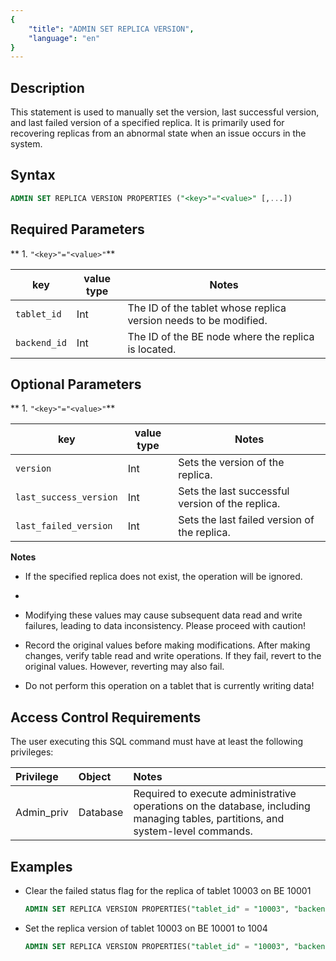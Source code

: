 ```yaml
---
{
    "title": "ADMIN SET REPLICA VERSION",
    "language": "en"
}
---
```


<!--
Licensed to the Apache Software Foundation (ASF) under one
or more contributor license agreements.  See the NOTICE file
distributed with this work for additional information
regarding copyright ownership.  The ASF licenses this file
to you under the Apache License, Version 2.0 (the
"License"); you may not use this file except in compliance
with the License.  You may obtain a copy of the License at

  http://www.apache.org/licenses/LICENSE-2.0

Unless required by applicable law or agreed to in writing,
software distributed under the License is distributed on an
"AS IS" BASIS, WITHOUT WARRANTIES OR CONDITIONS OF ANY
KIND, either express or implied.  See the License for the
specific language governing permissions and limitations
under the License.
-->



## Description

This statement is used to manually set the version, last successful version, and last failed version of a specified replica. It is primarily used for recovering replicas from an abnormal state when an issue occurs in the system.

## Syntax

```sql
ADMIN SET REPLICA VERSION PROPERTIES ("<key>"="<value>" [,...])
```

## Required Parameters

** 1. `"<key>"="<value>"`**

| key          | value type | Notes                                                            |
|--------------|------------|------------------------------------------------------------------|
| `tablet_id`  | Int        | The ID of the tablet whose replica version needs to be modified. |
| `backend_id` | Int        | The ID of the BE node where the replica is located.              |


## Optional Parameters

** 1. `"<key>"="<value>"`**

| key                    | value type | Notes                                            |
|------------------------|------------|--------------------------------------------------|
| `version`              | Int        | Sets the version of the replica.                 |
| `last_success_version` | Int        | Sets the last successful version of the replica. |
| `last_failed_version`  | Int        | Sets the last failed version of the replica.     |


**Notes**

- If the specified replica does not exist, the operation will be ignored.
- 
- Modifying these values may cause subsequent data read and write failures, leading to data inconsistency. Please proceed with caution!

- Record the original values before making modifications. After making changes, verify table read and write operations. If they fail, revert to the original values. However, reverting may also fail.

- Do not perform this operation on a tablet that is currently writing data!


## Access Control Requirements

The user executing this SQL command must have at least the following privileges:

| Privilege  | Object   | Notes                                                                                                                            |
|:-----------|:---------|:---------------------------------------------------------------------------------------------------------------------------------|
| Admin_priv | Database | Required to execute administrative operations on the database, including managing tables, partitions, and system-level commands. |

## Examples

- Clear the failed status flag for the replica of tablet 10003 on BE 10001
  
  ```sql
  ADMIN SET REPLICA VERSION PROPERTIES("tablet_id" = "10003", "backend_id" = "10001", "last_failed_version" = "-1");
  ```

- Set the replica version of tablet 10003 on BE 10001 to 1004

  ```sql
  ADMIN SET REPLICA VERSION PROPERTIES("tablet_id" = "10003", "backend_id" = "10001", "version" = "1004");
  ```
